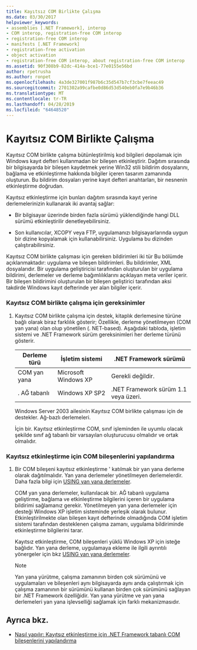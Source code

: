 ```yaml
---
title: Kayıtsız COM Birlikte Çalışma
ms.date: 03/30/2017
helpviewer_keywords:
- assemblies [.NET Framework], interop
- COM interop, registration-free COM interop
- registration-free COM interop
- manifests [.NET Framework]
- registration-free activation
- object activation
- registration-free COM interop, about registration-free COM interop
ms.assetid: 90f308b9-82dc-414a-bce1-77e0155e56bd
author: rpetrusha
ms.author: ronpet
ms.openlocfilehash: 4a3de327001f987b6c35d547b7cf3cbe7feeac49
ms.sourcegitcommit: 2701302a99cafbe0d86d53d540eb0fa7e9b46b36
ms.translationtype: MT
ms.contentlocale: tr-TR
ms.lasthandoff: 04/28/2019
ms.locfileid: "64648520"
---
```

# <a name="registration-free-com-interop"></a>Kayıtsız COM Birlikte Çalışma
Kayıtsız COM birlikte çalışma bütünleştirilmiş kod bilgileri depolamak için Windows kayıt defteri kullanmadan bir bileşen etkinleştirir. Dağıtım sırasında bir bilgisayarda bir bileşen kaydetmek yerine Win32 stili bildirim dosyalarını, bağlama ve etkinleştirme hakkında bilgiler içeren tasarım zamanında oluşturun. Bu bildirim dosyaları yerine kayıt defteri anahtarları, bir nesnenin etkinleştirme doğrudan.  
  
 Kayıtsız etkinleştirme için bunları dağıtım sırasında kayıt yerine derlemelerinizin kullanarak iki avantaj sağlar:  
  
- Bir bilgisayar üzerinde birden fazla sürümü yüklendiğinde hangi DLL sürümü etkinleştirilir denetleyebilirsiniz.  
  
- Son kullanıcılar, XCOPY veya FTP, uygulamanızı bilgisayarlarında uygun bir dizine kopyalamak için kullanabilirsiniz. Uygulama bu dizinden çalıştırabilirsiniz.  
  
 Kayıtsız COM birlikte çalışması için gereken bildirimleri iki tür Bu bölümde açıklanmaktadır: uygulama ve bileşen bildirimleri. Bu bildirimler, XML dosyalarıdır. Bir uygulama geliştiricisi tarafından oluşturulan bir uygulama bildirimi, derlemeler ve derleme bağımlılıklarını açıklayan meta veriler içerir. Bir bileşen bildirimini oluşturulan bir bileşen geliştirici tarafından aksi takdirde Windows kayıt defterinde yer alan bilgiler içerir.  
  
### <a name="requirements-for-registration-free-com-interop"></a>Kayıtsız COM birlikte çalışma için gereksinimler  
  
1. Kayıtsız COM birlikte çalışma için destek, kitaplık derlemesine türüne bağlı olarak biraz farklılık gösterir; Özellikle, derleme yönetilmeyen (COM yan yana) olan olup yönetilen (. NET-based). Aşağıdaki tabloda, işletim sistemi ve .NET Framework sürüm gereksinimleri her derleme türünü gösterir.  
  
    |Derleme türü|İşletim sistemi|.NET Framework sürümü|  
    |-------------------|----------------------|----------------------------|  
    |COM yan yana|Microsoft Windows XP|Gerekli değildir.|  
    |. AĞ tabanlı|Windows XP SP2|.NET Framework sürüm 1.1 veya üzeri.|  
  
     Windows Server 2003 ailesinin Kayıtsız COM birlikte çalışması için de destekler. Ağ-bazlı derlemeleri.  
  
     İçin bir. Kayıtsız etkinleştirme COM, sınıf işleminden ile uyumlu olacak şekilde sınıf ağ tabanlı bir varsayılan oluşturucusu olmalıdır ve ortak olmalıdır.  
  
### <a name="configuring-com-components-for-registration-free-activation"></a>Kayıtsız etkinleştirme için COM bileşenlerini yapılandırma  
  
1. Bir COM bileşeni kayıtsız etkinleştirme ' katılmak bir yan yana derleme olarak dağıtılmalıdır. Yan yana derlemeler yönetilmeyen derlemelerdir.  Daha fazla bilgi için [USING yan yana derlemeler](/windows/desktop/SbsCs/using-side-by-side-assemblies).  
  
     COM yan yana derlemeler, kullanılacak bir. AĞ tabanlı uygulama geliştirme, bağlama ve etkinleştirme bilgilerini içeren bir uygulama bildirimi sağlamanız gerekir. Yönetilmeyen yan yana derlemeler için desteği Windows XP işletim sisteminde yerleşik olarak bulunur. Etkinleştirilmekte olan bileşen kayıt defterinde olmadığında COM işletim sistemi tarafından desteklenen çalışma zamanı, uygulama bildiriminde etkinleştirme bilgilerini tarar.  
  
     Kayıtsız etkinleştirme, COM bileşenleri yüklü Windows XP için isteğe bağlıdır. Yan yana derleme, uygulamaya ekleme ile ilgili ayrıntılı yönergeler için bkz [USING yan yana derlemeler](/windows/desktop/SbsCs/using-side-by-side-assemblies).  
  
    > [!NOTE]
    >  Yan yana yürütme, çalışma zamanının birden çok sürümünü ve uygulamaları ve bileşenleri aynı bilgisayarda aynı anda çalıştırmak için çalışma zamanının bir sürümünü kullanan birden çok sürümünü sağlayan bir .NET Framework özelliğidir. Yan yana yürütme ve yan yana derlemeleri yan yana işlevselliği sağlamak için farklı mekanizmasıdır.  
  
## <a name="see-also"></a>Ayrıca bkz.

- [Nasıl yapılır: Kayıtsız etkinleştirme için .NET Framework tabanlı COM bileşenlerini yapılandırma](../../../docs/framework/interop/configure-net-framework-based-com-components-for-reg.md)
